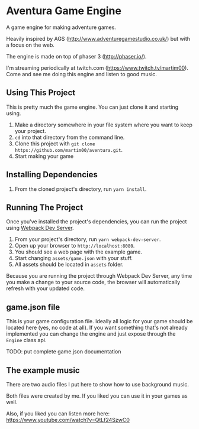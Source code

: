 # Aventura Game Engine

A game engine for making adventure games.

Heavily inspired by AGS (http://www.adventuregamestudio.co.uk/) but with a focus on the web.

The engine is made on top of phaser 3 (http://phaser.io/).

I'm streaming periodically at twitch.com (https://www.twitch.tv/martim00). Come and see me doing this engine and listen to good music.


## Using This Project

This is pretty much the game engine. You can just clone it and starting using.

1. Make a directory somewhere in your file system where you want to keep your project.
1. `cd` into that directory from the command line.
1. Clone this project with `git clone https://github.com/martim00/aventura.git`.
1. Start making your game 

## Installing Dependencies

1. From the cloned project's directory, run `yarn install`.

## Running The Project

Once you've installed the project's dependencies, you can run the project using [Webpack Dev Server](https://github.com/webpack/webpack-dev-server).

1. From your project's directory, run `yarn webpack-dev-server`.
1. Open up your browser to `http://localhost:8080`.
1. You should see a web page with the example game. 
1. Start changing `assets/game.json` with your stuff.
1. All assets should be located in `assets` folder.

Because you are running the project through Webpack Dev Server, any time you make a change to your source code, the browser will automatically refresh with your updated code.

## game.json file

This is your game configuration file. Ideally all logic for your game should be located here (yes, no code at all). If you want something that's not already implemented you can change the engine and just expose through the `Engine` class api.

TODO: put complete game.json documentation


## The example music

There are two audio files I put here to show how to use background music.

Both files were created by me. If you liked you can use it in your games as well.

Also, if you liked you can listen more here: https://www.youtube.com/watch?v=QtLf24SzwC0
